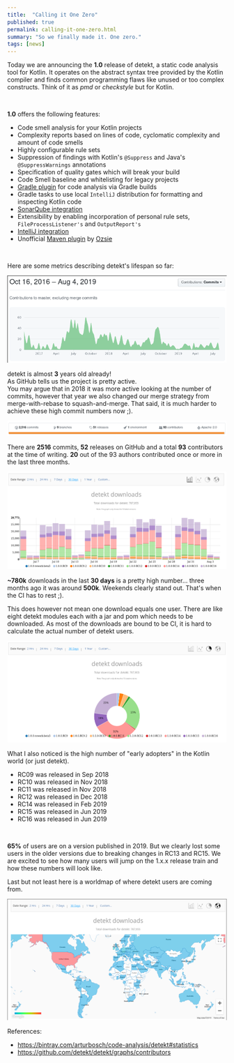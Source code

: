 ```yaml
---
title:  "Calling it One Zero"
published: true
permalink: calling-it-one-zero.html
summary: "So we finally made it. One zero."
tags: [news]
---
```


Today we are announcing the **1.0** release of detekt, a static code analysis tool for Kotlin.
It operates on the abstract syntax tree provided by the Kotlin compiler and finds common
programming flaws like unused or too complex constructs. Think of it as *pmd* or *checkstyle* but for Kotlin.

<br>

**1.0** offers the following features:

- Code smell analysis for your Kotlin projects
- Complexity reports based on lines of code, cyclomatic complexity and amount of code smells
- Highly configurable rule sets
- Suppression of findings with Kotlin's `@Suppress` and Java's `@SuppressWarnings` annotations
- Specification of quality gates which will break your build 
- Code Smell baseline and whitelisting for legacy projects
- [Gradle plugin](#with-gradle) for code analysis via Gradle builds
- Gradle tasks to use local `IntelliJ` distribution for formatting and inspecting Kotlin code
- [SonarQube integration](https://github.com/arturbosch/sonar-kotlin)
- Extensibility by enabling incorporation of personal rule sets, `FileProcessListener's` and `OutputReport's`
- [IntelliJ integration](https://github.com/detekt/detekt-intellij-plugin)
- Unofficial [Maven plugin](https://github.com/Ozsie/detekt-maven-plugin) by [Ozsie](https://github.com/Ozsie)

<br>

Here are some metrics describing detekt's lifespan so far:

![lifespan](images/one-zero/1-lifespan.png)

detekt is almost **3** years old already!  
As GitHub tells us the project is pretty active.  
You may argue that in 2018 it was more active looking at the number of commits, however that year 
we also changed our merge strategy from merge-with-rebase to squash-and-merge.
That said, it is much harder to achieve these high commit numbers now ;).

![numbers](images/one-zero/2-numbers.png)

There are **2516** commits, **52** releases on GitHub and a total **93** contributors at the time of writing.
**20** out of the 93 authors contributed once or more in the last three months.

![numbers](images/one-zero/3-bintray-absolute.png)

**~780k** downloads in the last **30 days** is a pretty high number... three months ago it was around **500k**.
Weekends clearly stand out. That's when the CI has to rest ;).

This does however not mean one download equals one user. There are like eight detekt modules each with a jar and pom which needs to be downloaded.
As most of the downloads are bound to be CI, it is hard to calculate the actual number of detekt users.

![numbers](images/one-zero/4-bintray-percent.png)

What I also noticed is the high number of "early adopters" in the Kotlin world (or just detekt).
- RC09 was released in Sep 2018
- RC10 was released in Nov 2018
- RC11 was released in Nov 2018
- RC12 was released in Dec 2018
- RC14 was released in Feb 2019
- RC15 was released in Jun 2019
- RC16 was released in Jun 2019

<br>

**65%** of users are on a version published in 2019. But we clearly lost some users in the older versions due to breaking changes in RC13 and RC15.
We are excited to see how many users will jump on the 1.x.x release train and how these numbers will look like.

Last but not least here is a worldmap of where detekt users are coming from.

![numbers](images/one-zero/5-bintray-world.png)

References:
- https://bintray.com/arturbosch/code-analysis/detekt#statistics
- https://github.com/detekt/detekt/graphs/contributors
